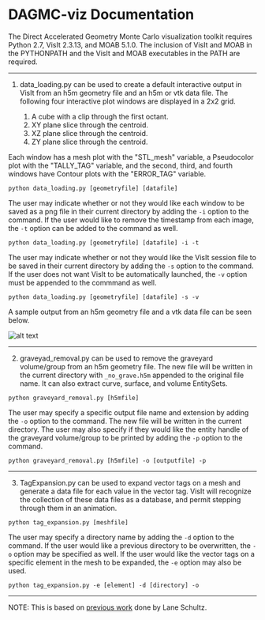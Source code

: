DAGMC-viz Documentation
=======================

The Direct Accelerated Geometry Monte Carlo visualization toolkit requires Python 2.7, VisIt 2.3.13, and MOAB 5.1.0. The inclusion of VisIt and MOAB in the PYTHONPATH and the VisIt and MOAB executables in the PATH are required. 

----------------------------------------

1. data_loading.py can be used to create a default interactive output in VisIt from an h5m geometry file and an h5m or vtk data file. The following four interactive plot windows are displayed in a 2x2 grid.

      1. A cube with a clip through the first octant.
      2. XY plane slice through the centroid.
      3. XZ plane slice through the centroid.
      4. ZY plane slice through the centroid.
      
Each window has a mesh plot with the "STL_mesh" variable, a Pseudocolor plot with the "TALLY_TAG" variable, and the second, third, and fourth windows have Contour plots with the "ERROR_TAG" variable. 

```
python data_loading.py [geometryfile] [datafile] 
```
The user may indicate whether or not they would like each window to be saved as a png file in their current directory by adding the ```-i``` option to the command. If the user would like to remove the timestamp from each image, the ```-t``` option can be added to the command as well.

```
python data_loading.py [geometryfile] [datafile] -i -t
```
The user may indicate whether or not they would like the VisIt session file to be saved in their current directory by adding the ```-s``` option to the command. If the user does not want VisIt to be automatically launched, the ```-v``` option must be appended to the commmand as well.

```
python data_loading.py [geometryfile] [datafile] -s -v
```

A sample output from an h5m geometry file and a vtk data file can be seen below.

![alt text](https://github.com/piperlincoln/DAGMC-viz/blob/add-setup-script/img/README_example.png)

----------------------------------------

2. graveyad_removal.py can be used to remove the graveyard volume/group from an h5m geometry file. The new file will be written in the current directory with ```_no_grave.h5m``` appended to the original file name. It can also extract curve, surface, and volume EntitySets.

```
python graveyard_removal.py [h5mfile] 
```

The user may specify a specific output file name and extension by adding the ```-o``` option to the command. The new file will be written in the current directory. The user may also specify if they would like the entity handle of the graveyard volume/group to be printed by adding the ```-p``` option to the command.
 
```
python graveyard_removal.py [h5mfile] -o [outputfile] -p
```

----------------------------------------

3. TagExpansion.py can be used to expand vector tags on a mesh and generate a data file for each value in the vector tag. VisIt will recognize the collection of these data files as a database, and permit stepping through them in an animation.

```
python tag_expansion.py [meshfile]
```

The user may specify a directory name by adding the ```-d``` option to the command. If the user would like a previous directory to be overwritten, the ```-o``` option may be specified as well. If the user would like the vector tags on a specific element in the mesh to be expanded, the ```-e``` option may also be used.

```
python tag_expansion.py -e [element] -d [directory] -o
```
----------------------------------------

NOTE: This is based on [previous work](https://github.com/piperlincoln/DAGMC-viz/tree/lane_progress) done by Lane Schultz.
